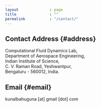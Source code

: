 ```yaml
---
layout              : page
title               : ""
permalink           : "/contact/"
---
```

## Contact Address   {#address}

Computational Fluid Dynamics Lab,  
Department of Aerospace Engineering,  
Indian Institute of Science,  
C. V. Raman Road, Yeshwantpur,  
Bengaluru - 560012, India.

## Email   {#email}

kunalbahuguna [at] gmail [dot] com